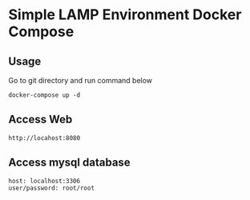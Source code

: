 # Simple LAMP Environment Docker Compose

## Usage

Go to git directory and run command below

```
docker-compose up -d
```

## Access Web

```
http://locahost:8080
```

## Access mysql database

```
host: localhost:3306
user/password: root/root
```
